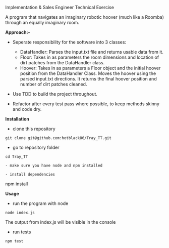 Implementation & Sales Engineer Technical Exercise

A program that navigates an imaginary robotic hoover (much like a Roomba) through an equally imaginary room.

**Approach:-**

- Seperate responsibility for the software into 3 classes:
  - DataHandler:
    Parses the input.txt file and returns usable data from it.
  - Floor:
    Takes in as parameters the room dimensions and location of dirt patches from the DataHandler class.
  - Hoover:
    Takes in as parameters a Floor object and the initial hoover position from the DataHandler Class.
    Moves the hoover using the parsed input.txt directions.
    It returns the final hoover position and number of dirt patches cleaned.

- Use TDD to build the project throughout.

- Refactor after every test pass where possible, to keep methods skinny and code dry.


**Installation**
- clone this repository
```
git clone git@github.com:hotblack86/Tray_TT.git
```

- go to repository folder
```
cd Tray_TT

- make sure you have node and npm installed

- install dependencies
```
npm install

**Usage**
- run the program with node
```
node index.js
```
The output from index.js will be visible in the console


- run tests
```
npm test
```